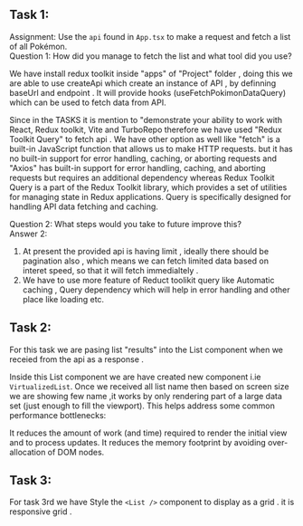 
## Task 1:
Assignment: Use the `api` found in `App.tsx` to make a request and fetch a list of all Pokémon.<br>
Question 1: How did you manage to fetch the list and what tool did you use?<br>


We have install redux toolkit inside "apps" of "Project" folder , doing this we are able to use createApi which create an instance of API , by definning  baseUrl and endpoint . It will provide hooks (useFetchPokimonDataQuery) which can be used to fetch data from API.

Since in the TASKS it is mention to "demonstrate your ability to work with React, Redux toolkit, Vite and TurboRepo therefore we have used "Redux Toolkit Query" to fetch api . We have other option as well like  "fetch" is a built-in JavaScript function that allows us to make HTTP requests.  but it has no built-in support for error handling, caching, or aborting requests and "Axios" has built-in support for error handling, caching, and aborting requests but requires an additional dependency whereas Redux Toolkit Query is a part of the Redux Toolkit library,  which provides a set of utilities for managing state in Redux applications.  Query is specifically designed for handling API data fetching and caching.

Question 2: What steps would you take to future improve this?<br>
Answer 2: 
1) At present the provided api is having limit , ideally there should be pagination also , which means we can fetch limited data based on interet speed, so that it will fetch immedialtely .
2) We have to use more feature of Reduct toolikit query like Automatic caching , Query dependency which will help in error handling and other place like loading etc.

## Task 2:
For this task we are pasing list "results"  into the List component when we receied from the api as a response .

Inside this List component we are have created new component i.ie `VirtualizedList`. Once we received all list name then based on screen size we are showing few name ,it works by only rendering part of a large data set (just enough to fill the viewport). This helps address some common performance bottlenecks:

It reduces the amount of work (and time) required to render the initial view and to process updates.
It reduces the memory footprint by avoiding over-allocation of DOM nodes.


## Task 3:
For task 3rd we have Style the `<List />` component to display as a grid . it is responsive grid .




